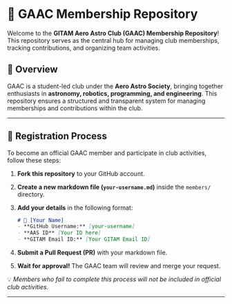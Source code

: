 # 🚀 GAAC Membership Repository 

Welcome to the **GITAM Aero Astro Club (GAAC) Membership Repository**! This repository serves as the central hub for managing club memberships, tracking contributions, and organizing team activities.  

## 📌 Overview  

GAAC is a student-led club under the **Aero Astro Society**, bringing together enthusiasts in **astronomy, robotics, programming, and engineering**. This repository ensures a structured and transparent system for managing memberships and contributions within the club.  

---

## 📝 Registration Process  

To become an official GAAC member and participate in club activities, follow these steps:  

1. **Fork this repository** to your GitHub account.  
2. **Create a new markdown file (`your-username.md`)** inside the `members/` directory.  
3. **Add your details** in the following format:  

    ```markdown
    # 🚀 [Your Name]
    - **GitHub Username:** [your-username]  
    - **AAS ID** [Your ID here]
    - **GITAM Email ID:** [Your GITAM Email ID] 
    ```

4. **Submit a Pull Request (PR)** with your markdown file.  
5. **Wait for approval!** The GAAC team will review and merge your request.  

💡 *Members who fail to complete this process will not be included in official club activities.*  

---

